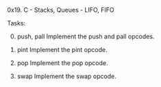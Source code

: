 0x19. C - Stacks, Queues - LIFO, FIFO

Tasks: 


0. push, pall
Implement the push and pall opcodes.

1. pint
Implement the pint opcode.

2. pop
Implement the pop opcode.

3. swap
Implement the swap opcode.
